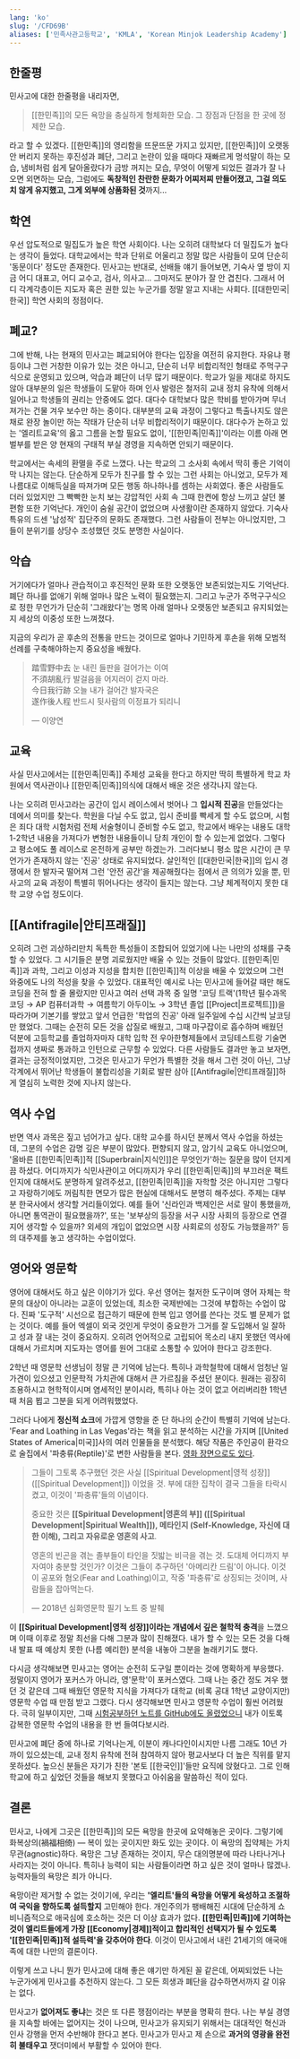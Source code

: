 ```yaml
---
lang: 'ko'
slug: '/CFD69B'
aliases: ['민족사관고등학교', 'KMLA', 'Korean Minjok Leadership Academy']
---
```


## 한줄평

민사고에 대한 한줄평을 내리자면,

> [[한민족]]의 모든 욕망을 충실하게 형체화한 모습.
> 그 장점과 단점을 한 곳에 정제한 모습.

라고 할 수 있겠다. [[한민족]]의 영리함을 뜨문뜨문 가지고 있지만, [[한민족]]이 오랫동안 버리지 못하는 후진성과 폐단, 그리고 논란이 있을 때마다 재빠르게 멍석말이 하는 모습, 냄비처럼 쉽게 달아올랐다가 금방 꺼지는 모습, 무엇이 어떻게 되었든 결과가 잘 나오면 외면하는 모습, 그럼에도 **독창적인 찬란한 문화가 어찌저찌 만들어졌고, 그걸 의도치 않게 유지했고, 그게 외부에 상품화된 것**까지...

## 학연

우선 압도적으로 밀집도가 높은 학연 사회이다. 나는 오히려 대학보다 더 밀집도가 높다는 생각이 들었다. 대학교에서는 학과 단위로 어울리고 정말 많은 사람들이 모여 단순히 '동문이다' 정도만 존재한다. 민사고는 반대로, 선배들 얘기 들어보면, 기숙사 옆 방이 지금 어디 대표고, 어디 교수고, 검사, 의사고... 그마저도 분야가 잘 안 겹친다. 그래서 어디 각계각층이든 지도자 혹은 권한 있는 누군가를 정말 알고 지내는 사회다. [[대한민국|한국]] 학연 사회의 정점이다.

## 폐교?

그에 반해, 나는 현재의 민사고는 폐교되어야 한다는 입장을 여전히 유지한다. 자유냐 평등이냐 그런 거창한 이유가 있는 것은 아니고, 단순히 너무 비합리적인 형태로 주먹구구식으로 운영되고 있으며, 악습과 폐단이 너무 많기 때문이다. 학교가 일을 제대로 하지도 않아 대부분의 일은 학생들이 도맡아 하며 인사 발령은 철저히 교내 정치 유착에 의해서 일어나고 학생들의 권리는 안중에도 없다. 대다수 대학보다 많은 학비를 받아가며 무너져가는 건물 겨우 보수만 하는 중이다. 대부분의 교육 과정이 그렇다고 특출나지도 않은 채로 완장 놀이만 하는 작태가 단순히 너무 비합리적이기 때문이다. 대다수가 논하고 있는 '엘리트교육'의 옳고 그름을 논할 필요도 없이, '[[한민족|민족]]'이라는 이름 아래 면벌부를 받은 양 현재의 구태적 부실 경영을 지속하면 안되기 때문이다.

학교에서는 속세의 환멸을 주로 느꼈다. 나는 학교의 그 소사회 속에서 딱히 좋은 기억이 막 나지는 않는다. 단순하게 모두가 친구를 할 수 있는 그런 사회는 아니었고, 모두가 제 나름대로 이해득실을 따져가며 모든 행동 하나하나를 셈하는 사회였다. 좋은 사람들도 더러 있었지만 그 빡빡한 눈치 보는 강압적인 사회 속 그때 한켠에 항상 느끼고 살던 불편함 또한 기억난다. 개인이 숨쉴 공간이 없었으며 사생활이란 존재하지 않았다. 기숙사 특유의 드센 '남성적' 집단주의 문화도 존재했다. 그런 사람들이 전부는 아니었지만, 그들이 분위기를 상당수 조성했던 것도 분명한 사실이다.

## 악습

거기에다가 얼마나 관습적이고 후진적인 문화 또한 오랫동안 보존되었는지도 기억난다. 폐단 하나를 없애기 위해 얼마나 많은 노력이 필요했는지. 그리고 누군가 주먹구구식으로 정한 무언가가 단순히 '그래왔다'는 명목 아래 얼마나 오랫동안 보존되고 유지되었는지 세상의 이중성 또한 느껴졌다.

지금의 우리가 곧 후손의 전통을 만드는 것이므로 얼마나 기민하게 후손을 위해 모범적 선례를 구축해야하는지 중요성을 배웠다.

> 踏雪野中去 눈 내린 들판을 걸어가는 이여<br/>
> 不須胡亂行 발걸음을 어지러이 걷지 마라.<br/>
> 今日我行跡 오늘 내가 걸어간 발자국은<br/>
> 遂作後人程 반드시 뒷사람의 이정표가 되리니<br/>
>
> — 이양연

## 교육

사실 민사고에서는 [[한민족|민족]] 주체성 교육을 한다고 하지만 딱히 특별하게 학교 차원에서 역사관이나 [[한민족|민족]]의식에 대해서 배운 것은 생각나지 않는다.

나는 오히려 민사고라는 공간이 입시 레이스에서 벗어나 그 **입시적 진공**을 만들었다는 데에서 의미를 찾는다. 학원을 다닐 수도 없고, 입시 준비를 빡세게 할 수도 없으며, 시험은 죄다 대학 시험처럼 전체 서술형이니 준비할 수도 없고, 학교에서 배우는 내용도 대학 1-2학년 내용을 가져다가 변형한 내용들이니 당최 개인이 할 수 있는게 없었다. 그렇다고 평소에도 풀 레이스로 온전하게 공부만 하겠는가. 그러다보니 평소 많은 시간이 큰 무언가가 존재하지 않는 '진공' 상태로 유지되었다. 살인적인 [[대한민국|한국]]의 입시 경쟁에서 한 발자국 떨어져 그런 '안전 공간'을 제공해줬다는 점에서 큰 의의가 있을 뿐, 민사고의 교육 과정이 특별히 뛰어나다는 생각이 들지는 않는다. 그냥 체계적이지 못한 대학 교양 수업 정도이다.

## [[Antifragile|안티프래질]]

오히려 그런 괴상하리만치 독특한 특성들이 조합되어 있었기에 나는 나만의 성채를 구축할 수 있었다. 그 시기들은 분명 괴로웠지만 배울 수 있는 것들이 많았다. [[한민족|민족]]과 과학, 그리고 이성과 지성을 합치한 [[한민족]]적 이상을 배울 수 있었으며 그런 와중에도 나의 적성을 찾을 수 있었다. 대표적인 예시로 나는 민사고에 들어갈 때만 해도 코딩을 전혀 할 줄 몰랐지만 민사고 여러 선택 과목 중 일명 '코딩 트랙'(1학년 필수과목 코딩 → AP 컴퓨터과학 → 여름학기 아두이노 → 3학년 졸업 [[Project|프로젝트]])을 따라가며 기본기를 쌓았고 앞서 언급한 '학업의 진공' 아래 일주일에 수십 시간씩 날코딩만 했었다. 그때는 순전히 모든 것을 삽질로 배웠고, 그때 마구잡이로 흡수하며 배웠던 덕분에 고등학교를 졸업하자마자 대학 입학 전 우아한형제들에서 코딩테스트랑 기술면접까지 생짜로 통과하고 인턴으로 근무할 수 있었다. 다른 사람들도 결과만 놓고 보자면, 결과는 긍정적이었지만, 그것은 민사고가 무언가 특별한 것을 해서 그런 것이 아닌, 그냥 각계에서 뛰어난 학생들이 불합리성을 기회로 발판 삼아 [[Antifragile|안티프래질]]하게 열심히 노력한 것에 지나지 않는다.

## 역사 수업

반면 역사 과목은 짚고 넘어가고 싶다. 대학 교수를 하시던 분께서 역사 수업을 하셨는데, 그분의 수업은 감명 깊은 부분이 많았다. 편향되지 않고, 암기식 교육도 아니었으며, '올바른 [[한민족|민족]]적 [[Superbrain|지식인]]은 무엇인가'하는 질문을 많이 던지게끔 하셨다. 어디까지가 식민사관이고 어디까지가 우리 [[한민족|민족]]의 부끄러운 팩트인지에 대해서도 분명하게 알려주셨고, [[한민족|민족]]을 자학할 것은 아니지만 그렇다고 자랑하기에도 꺼림칙한 면모가 많은 현실에 대해서도 분명히 해주셨다. 주제는 대부분 한국사에서 생각할 거리들이었다. 예를 들어 '신라인과 백제인은 서로 말이 통했을까, 아니면 통역관이 필요했을까?', 또는 '보부상의 등장을 서구 시장 사회의 등장으로 연결지어 생각할 수 있을까? 외세의 개입이 없었으면 시장 사회로의 성장도 가능했을까?' 등의 대주제를 놓고 생각하는 수업이었다.

## 영어와 영문학

영어에 대해서도 하고 싶은 이야기가 있다. 우선 영어는 철저한 도구이며 영어 자체는 학문의 대상이 아니라는 교훈이 있었는데, 최소한 국제반에는 그것에 부합하는 수업이 많다. 진짜 '도구적' 시선으로 접근하기 때문에 한복 입고 영어를 쓴다는 것도 별 문제가 없는 것이다. 예를 들어 엑셀이 외국 것인게 무엇이 중요한가 그거를 잘 도입해서 일 잘하고 성과 잘 내는 것이 중요하지. 오히려 언어적으로 고립되어 목소리 내지 못했던 역사에 대해서 가르치며 지도자는 영어를 원어 그대로 소통할 수 있어야 한다고 강조한다.

2학년 때 영문학 선생님이 정말 큰 기억에 남는다. 특히나 과학철학에 대해서 엄청난 일가견이 있으셨고 인문학적 가치관에 대해서 큰 가르침을 주셨던 분이다. 원래는 굉장히 조용하시고 현학적이시며 염세적인 분이시라, 특히나 아는 것이 없고 어리버리한 1학년 때 처음 뵙고 그분을 되게 어려워했었다.

그러다 나에게 **정신적 쇼크**에 가깝게 영향을 준 단 하나의 순간이 특별히 기억에 남는다. 'Fear and Loathing in Las Vegas'라는 책을 읽고 분석하는 시간을 가지며 [[United States of America|미국]]사의 여러 인물들을 분석했다. 해당 작품은 주인공이 환각으로 술집에서 '파충류(Reptile)'로 변한 사람들을 본다. [영화 장면으로도 있다](https://www.youtube.com/watch?v=eekl1wwBsXM).

> 그들이 그토록 추구했던 것은 사실 [[Spiritual Development|영적 성장]] ([[Spiritual Development]]) 이었을 것.
> 부에 대한 집착이 결국 그들을 타락시켰고, 이것이 '파충류'들의 이념이다.
>
> 중요한 것은 **[[Spiritual Development|영혼의 부]] ([[Spiritual Development|Spiritual Wealth]]), 메타인지 (Self-Knowledge, 자신에 대한 이해), 그리고 자유로운 영혼의 사고**.
>
> 영혼의 빈곤을 겪는 졸부들이 타인을 짓밟는 비극을 겪는 것.
> 도대체 어디까지 부자여야 충분할 것인가?
> 이것은 그들이 추구하던 '아메리칸 드림'이 아니다. 이것이 공포와 혐오(Fear and Loathing)이고, 작중 '파충류'로 상징되는 것이며, 사람들을 잡아먹는다.
>
> — 2018년 심화영문학 필기 노트 중 발췌

이 **[[Spiritual Development|영적 성장]]이라는 개념에서 깊은 철학적 충격**을 느꼈으며 이때 이후로 정말 최선을 다해 그분과 많이 친해졌다. 내가 할 수 있는 모든 것을 다해 내 발표 때 예상치 못한 (나름 예리한) 분석을 내놓아 그분을 놀래키기도 했다.

다시금 생각해보면 민사고는 영어는 순전히 도구일 뿐이라는 것에 명확하게 부응했다. 정말이지 영어가 포커스가 아니라, 영'문학'이 포커스였다. 그때 나는 중간 정도 겨우 했던 것 같은데 그때 배웠던 영문학 지식을 가져다가 대학교 (비록 공대 1학년 교양이지만) 영문학 수업 때 만점 받고 그랬다. 다시 생각해보면 민사고 영문학 수업이 훨씬 어려웠다. 극히 일부이지만, 그때 [시험공부하던 노트를 GitHub에도 올렸었으니](https://github.com/anaclumos/KMLA-Advanced-Reading/blob/master/TheChildrenOfMen.md) 내가 이토록 감복한 영문학 수업의 내용을 한 번 들여다보시라.

민사고에 폐단 중에 하나로 기억나는게, 이분이 캐나다인이시지만 나름 그래도 10년 가까이 있으셨는데, 교내 정치 유착에 전혀 참여하지 않아 평교사보다 더 높은 직위를 맡지 못하셨다. 높으신 분들은 자기가 친한 '본토 [[한국인]]'들만 요직에 앉혔다고. 그로 인해 학교에 하고 싶었던 것들을 해보지 못했다고 아쉬움을 말씀하신 적이 있다.

## 결론

민사고, 나에게 그곳은 [[한민족]]의 모든 욕망을 한곳에 요약해놓은 곳이다. 그렇기에 화복상의(禍福相倚) — 복이 있는 곳이지만 화도 있는 곳이다. 이 욕망의 집약체는 가치 무관(agnostic)하다. 욕망은 그냥 존재하는 것이지, 무슨 대의명분에 따라 나타나거나 사라지는 것이 아니다. 특히나 능력이 되는 사람들이라면 하고 싶은 것이 얼마나 많겠나. 능력자들의 욕망은 죄가 아니다.

욕망이란 제거할 수 없는 것이기에, 우리는 **'엘리트'들의 욕망을 어떻게 육성하고 조절하여 국익을 향하도록 설득할지** 고민해야 한다. 개인주의가 팽배해진 시대에 단순하게 쇼비니즘적으로 애국심에 호소하는 것은 더 이상 효과가 없다. **[[한민족|민족]]에 기여하는 것이 엘리트들에게 가장 [[Economy|경제]]적이고 합리적인 선택지가 될 수 있도록 '[[한민족|민족]]적 설득력'을 갖추어야 한다**. 이것이 민사고에서 내린 21세기의 애국애족에 대한 나만의 결론이다.

이렇게 쓰고 나니 뭔가 민사고에 대해 좋은 얘기만 하게된 꼴 같은데, 어찌되었든 나는 누군가에게 민사고를 추천하지 않는다. 그 모든 희생과 폐단을 감수하면서까지 갈 이유는 없다.

민사고가 **없어져도 좋냐**는 것은 또 다른 쟁점이라는 부분을 명확히 한다.
나는 부실 경영을 지속할 바에는 없어지는 것이 나으며, 민사고가 유지되기 위해서는 대대적인 혁신과 인사 강행을 먼저 수반해야 한다고 본다. 민사고가 민사고 제 손으로 **과거의 영광을 완전히 불태우고** 잿더미에서 부활할 수 있어야 한다.
